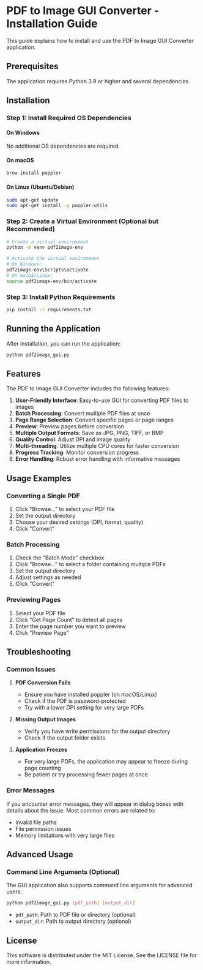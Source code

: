 # PDF to Image GUI Converter - Installation Guide

This guide explains how to install and use the PDF to Image GUI Converter application.

## Prerequisites

The application requires Python 3.9 or higher and several dependencies.

## Installation

### Step 1: Install Required OS Dependencies

#### On Windows
No additional OS dependencies are required.

#### On macOS
```bash
brew install poppler
```

#### On Linux (Ubuntu/Debian)
```bash
sudo apt-get update
sudo apt-get install -y poppler-utils
```

### Step 2: Create a Virtual Environment (Optional but Recommended)

```bash
# Create a virtual environment
python -m venv pdf2image-env

# Activate the virtual environment
# On Windows:
pdf2image-env\Scripts\activate
# On macOS/Linux:
source pdf2image-env/bin/activate
```

### Step 3: Install Python Requirements

```bash
pip install -r requirements.txt
```

## Running the Application

After installation, you can run the application:

```bash
python pdf2image_gui.py
```

## Features

The PDF to Image GUI Converter includes the following features:

1. **User-Friendly Interface**: Easy-to-use GUI for converting PDF files to images
2. **Batch Processing**: Convert multiple PDF files at once
3. **Page Range Selection**: Convert specific pages or page ranges
4. **Preview**: Preview pages before conversion
5. **Multiple Output Formats**: Save as JPG, PNG, TIFF, or BMP
6. **Quality Control**: Adjust DPI and image quality
7. **Multi-threading**: Utilize multiple CPU cores for faster conversion
8. **Progress Tracking**: Monitor conversion progress
9. **Error Handling**: Robust error handling with informative messages

## Usage Examples

### Converting a Single PDF

1. Click "Browse..." to select your PDF file
2. Set the output directory
3. Choose your desired settings (DPI, format, quality)
4. Click "Convert"

### Batch Processing

1. Check the "Batch Mode" checkbox
2. Click "Browse..." to select a folder containing multiple PDFs
3. Set the output directory
4. Adjust settings as needed
5. Click "Convert"

### Previewing Pages

1. Select your PDF file
2. Click "Get Page Count" to detect all pages
3. Enter the page number you want to preview
4. Click "Preview Page"

## Troubleshooting

### Common Issues

1. **PDF Conversion Fails**
   - Ensure you have installed poppler (on macOS/Linux)
   - Check if the PDF is password-protected
   - Try with a lower DPI setting for very large PDFs

2. **Missing Output Images**
   - Verify you have write permissions for the output directory
   - Check if the output folder exists

3. **Application Freezes**
   - For very large PDFs, the application may appear to freeze during page counting
   - Be patient or try processing fewer pages at once

### Error Messages

If you encounter error messages, they will appear in dialog boxes with details about the issue. Most common errors are related to:
- Invalid file paths
- File permission issues
- Memory limitations with very large files

## Advanced Usage

### Command Line Arguments (Optional)

The GUI application also supports command line arguments for advanced users:

```bash
python pdf2image_gui.py [pdf_path] [output_dir]
```

- `pdf_path`: Path to PDF file or directory (optional)
- `output_dir`: Path to output directory (optional)

## License

This software is distributed under the MIT License. See the LICENSE file for more information.
